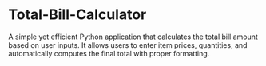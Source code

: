 # Total-Bill-Calculator
A simple yet efficient Python application that calculates the total bill amount based on user inputs. It allows users to enter item prices, quantities, and automatically computes the final total with proper formatting.
